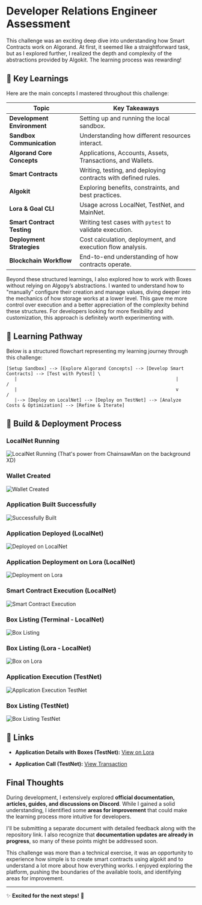 # Developer Relations Engineer Assessment

This challenge was an exciting deep dive into understanding how Smart Contracts work on Algorand. At first, it seemed like a straightforward task, but as I explored further, I realized the depth and complexity of the abstractions provided by Algokit. The learning process was rewarding!

## 📌 Key Learnings

Here are the main concepts I mastered throughout this challenge:

| Topic                           | Key Takeaways |
|---------------------------------|--------------|
| **Development Environment**     | Setting up and running the local sandbox. |
| **Sandbox Communication**       | Understanding how different resources interact. |
| **Algorand Core Concepts**      | Applications, Accounts, Assets, Transactions, and Wallets. |
| **Smart Contracts**             | Writing, testing, and deploying contracts with defined rules. |
| **Algokit**                     | Exploring benefits, constraints, and best practices. |
| **Lora & Goal CLI**             | Usage across LocalNet, TestNet, and MainNet. |
| **Smart Contract Testing**      | Writing test cases with `pytest` to validate execution. |
| **Deployment Strategies**       | Cost calculation, deployment, and execution flow analysis. |
| **Blockchain Workflow**         | End-to-end understanding of how contracts operate. |

Beyond these structured learnings, I also explored how to work with Boxes without relying on Algopy’s abstractions. I wanted to understand how to "manually" configure their creation and manage values, diving deeper into the mechanics of how storage works at a lower level. This gave me more control over execution and a better appreciation of the complexity behind these structures. For developers looking for more flexibility and customization, this approach is definitely worth experimenting with.

## 🔁 Learning Pathway

Below is a structured flowchart representing my learning journey through this challenge:

```
[Setup Sandbox] --> [Explore Algorand Concepts] --> [Develop Smart Contracts] --> [Test with Pytest] \
   |                                                           |                                    /
   |                                                           v                                   /
   |--> [Deploy on LocalNet] --> [Deploy on TestNet] --> [Analyze Costs & Optimization] --> [Refine & Iterate]
```

## 📸 Build & Deployment Process

### LocalNet Running
![LocalNet Running](/assets/localnet_running.png)
(That's power from ChainsawMan on the background XD)

### Wallet Created
![Wallet Created](/assets/wallet_created.png)

### Application Built Successfully
![Successfully Built](/assets/successfull_build.png)

### Application Deployed (LocalNet)
![Deployed on LocalNet](/assets/successfull_deploy.png)

### Application Deployment on Lora (LocalNet)
![Deployment on Lora](/assets/application_deployment_lora.png)

### Smart Contract Execution (LocalNet)
![Smart Contract Execution](/assets/smart_contract_working.png)

### Box Listing (Terminal - LocalNet)
![Box Listing](/assets/box_listing_for_app.png)

### Box Listing (Lora - LocalNet)
![Box on Lora](/assets/application_box_on_lora.png)

### Application Execution (TestNet)
![Application Execution TestNet](/assets/test_net_assessment_app_call.png)

### Box Listing (TestNet)
![Box Listing TestNet](/assets/test_net_app_box.png)

## 🔗  Links

- **Application Details with Boxes (TestNet):**
  [View on Lora](https://lora.algokit.io/testnet/application/733993462)

- **Application Call (TestNet):**
  [View Transaction](https://lora.algokit.io/testnet/transaction/SDXRML7KAT326H5HNBCJ6YIZBZONFZR2RKJLBQALM2VH5WNNEWGA)


##  Final Thoughts
During development, I extensively explored **official documentation, articles, guides, and discussions on Discord**. While I gained a solid understanding, I identified some **areas for improvement** that could make the learning process more intuitive for developers.

I'll be submitting a separate document with detailed feedback along with the repository link. I also recognize that **documentation updates are already in progress**, so many of these points might be addressed soon.

This challenge was more than a technical exercise, it was an opportunity to experience how simple is to create smart contracts using algokit and to understand a lot more about how everything works. I enjoyed exploring the platform, pushing the boundaries of the available tools, and identifying areas for improvement.

---

✨ **Excited for the next steps!** 🚀

